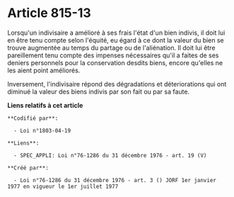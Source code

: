 # Article 815-13

Lorsqu'un indivisaire a amélioré à ses frais l'état d'un bien indivis, il doit lui en être tenu compte selon l'équité, eu
égard à ce dont la valeur du bien se trouve augmentée au temps du partage ou de l'aliénation. Il doit lui être pareillement
tenu compte des impenses nécessaires qu'il a faites de ses deniers personnels pour la conservation desdits biens, encore
qu'elles ne les aient point améliorés.

Inversement, l'indivisaire répond des dégradations et déteriorations qui ont diminué la valeur des biens indivis par son fait
ou par sa faute.

**Liens relatifs à cet article**

	**Codifié par**:

	  - Loi n°1803-04-19

	**Liens**:

	  - SPEC_APPLI: Loi n°76-1286 du 31 décembre 1976 - art. 19 (V)

	**Créé par**:

	  - Loi n°76-1286 du 31 décembre 1976 - art. 3 () JORF 1er janvier 1977 en vigueur le 1er juillet 1977
